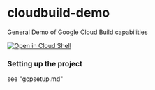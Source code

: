 # cloudbuild-demo
General Demo of Google Cloud Build capabilities

[![Open in Cloud Shell](https://gstatic.com/cloudssh/images/open-btn.svg)](https://ssh.cloud.google.com/cloudshell/editor?cloudshell_git_repo=https%3A%2F%2Fgithub.com%2Fdavidstanke%2Fcloudbuild-demo&cloudshell_tutorial=gcpsetup.md)

### Setting up the project
see "gcpsetup.md"